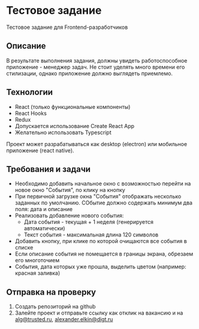 # Тестовое задание
Тестовое задание для Frontend-разработчиков

## Описание
В результате выполнения задания, должны увидеть работоспособное приложение - менеджер задач.
Не стоит уделять много времени его стилизации, однако приложение должно выглядеть приемлемо.

## Технологии
- React (только функциональные компоненты)
- React Hooks
- Redux
- Допускается использование Create React App
- Желательно использовать Typescript

Проект может разрабатываться как desktop (electron) или мобильное приложение (react native).

## Требования и задачи
- Необходимо добавить начальное окно с возможностью перейти на новое окно "События", по клику на кнопку
- При первичной загрузке окна "События" отображать несколько заданных по умолчанию. СОбытие должно содержать минимум два поля: дата и описание
- Реализовать добавление нового события:
  * Дата события - текущая + 1 неделя (генерируется автоматически)
  * Текст события - максимальная длина 120 символов
- Добавить кнопку, при клике по которой очищаются все события в списке
- Если описание события не помещается в границы экрана, обрезаем его многоточием
- События, дата которых уже прошла, выделить цветом (например: красная заливка)

## Отправка на проверку

1. Создать репозиторий на github
2. Залейте проект и отправьте ссылку как отклик на вакансию и на alg@trusted.ru, alexander.elkin@digt.ru
